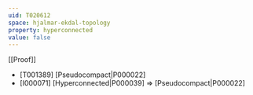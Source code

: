 ```yaml
---
uid: T020612
space: hjalmar-ekdal-topology
property: hyperconnected
value: false
---
```

[[Proof]]

* [T001389] [Pseudocompact|P000022]
* [I000071] [Hyperconnected|P000039] => [Pseudocompact|P000022]

